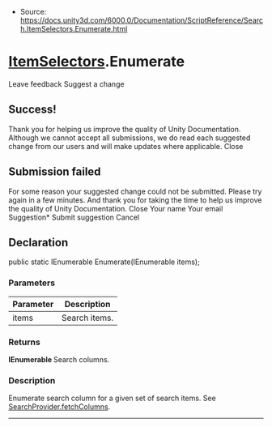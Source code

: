 * Source: https://docs.unity3d.com/6000.0/Documentation/ScriptReference/Search.ItemSelectors.Enumerate.html

#  [ItemSelectors](https://docs.unity3d.com/6000.0/Documentation/ScriptReference/Search.ItemSelectors.html).Enumerate
Leave feedback
Suggest a change
## Success!
Thank you for helping us improve the quality of Unity Documentation. Although we cannot accept all submissions, we do read each suggested change from our users and will make updates where applicable.
Close
## Submission failed
For some reason your suggested change could not be submitted. Please <a>try again</a> in a few minutes. And thank you for taking the time to help us improve the quality of Unity Documentation.
Close
Your name Your email Suggestion* Submit suggestion
Cancel
## Declaration
public static IEnumerable<SearchColumn> Enumerate(IEnumerable<SearchItem> items); 
### Parameters
Parameter | Description  
---|---  
items | Search items.  
### Returns
**IEnumerable <SearchColumn>** Search columns. 
### Description
Enumerate search column for a given set of search items.
See [SearchProvider.fetchColumns](https://docs.unity3d.com/6000.0/Documentation/ScriptReference/Search.SearchProvider-fetchColumns.html).
* * *
